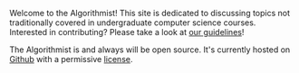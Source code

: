 Welcome to the Algorithmist! This site is dedicated to discussing topics not
traditionally covered in undergraduate computer science courses. Interested in
contributing? Please take a look at [our guidelines]!

The Algorithmist is and always will be open source. It's currently hosted on
[Github] with a permissive [license].


[our guidelines]: https://algorithmist.github.io/contributions.html
[Github]: https://github.com/algorithmist/algorithmist.github.io
[license]: https://github.com/algorithmist/algorithmist.github.io/LICENSE
